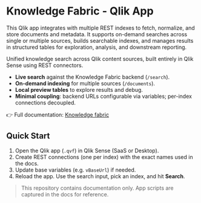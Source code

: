
# Knowledge Fabric - Qlik App

This Qlik app integrates with multiple REST indexes to fetch, normalize, and store documents and metadata. It supports on-demand searches across single or multiple sources, builds searchable indexes, and manages results in structured tables for exploration, analysis, and downstream reporting.

Unified knowledge search across Qlik content sources, built entirely in Qlik Sense using REST connectors.

- **Live search** against the Knowledge Fabric backend (`/search`).
- **On-demand indexing** for multiple sources (`/documents`).
- **Local preview tables** to explore results and debug.
- **Minimal coupling**: backend URLs configurable via variables; per-index connections decoupled.

👉 Full documentation: [Knowledge fabric](https://github.com/elias2112/knowledge-fabric/tree/main/docs)

## Quick Start

1. Open the Qlik app (`.qvf`) in Qlik Sense (SaaS or Desktop).
2. Create REST connections (one per index) with the exact names used in the docs.
3. Update base variables (e.g. `vBaseUrl`) if needed.
4. Reload the app. Use the search input, pick an index, and hit **Search**.

> This repository contains documentation only. App scripts are captured in the docs for reference.

